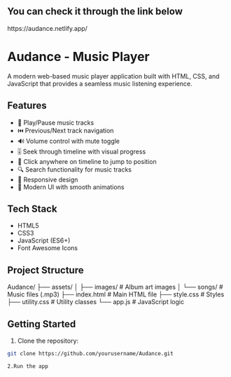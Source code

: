 <h2>You can check it through the link below</h2>
<a>https://audance.netlify.app/</a>


# Audance - Music Player

A modern web-based music player application built with HTML, CSS, and JavaScript that provides a seamless music listening experience.

## Features

- 🎵 Play/Pause music tracks
- ⏮️ Previous/Next track navigation  
- 🔊 Volume control with mute toggle
- 🎚️ Seek through timeline with visual progress
- 🎯 Click anywhere on timeline to jump to position
- 🔍 Search functionality for music tracks
- 📱 Responsive design
- 🎨 Modern UI with smooth animations

## Tech Stack

- HTML5
- CSS3 
- JavaScript (ES6+)
- Font Awesome Icons

## Project Structure
Audance/ ├── assets/ │ ├── images/ # Album art images │ └── songs/ # Music files (.mp3) ├── index.html # Main HTML file ├── style.css # Styles ├── utility.css # Utility classes └── app.js # JavaScript logic
## Getting Started

1. Clone the repository:
```bash
git clone https://github.com/yourusername/Audance.git

2.Run the app
